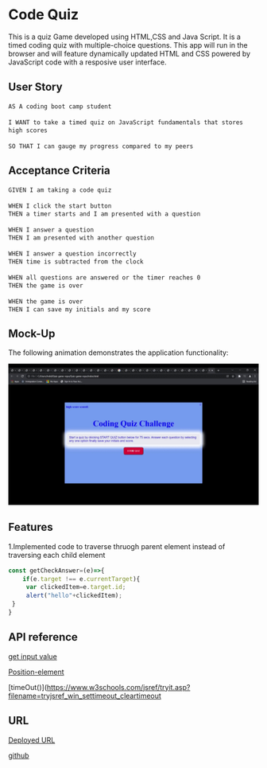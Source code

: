 # Code Quiz 

  This is a quiz Game developed using HTML,CSS and Java Script. 
  It is a timed coding quiz with multiple-choice questions. This app will run in the browser and will feature   dynamically updated HTML and CSS powered by JavaScript code with a resposive user interface.

## User Story

```
AS A coding boot camp student

I WANT to take a timed quiz on JavaScript fundamentals that stores high scores

SO THAT I can gauge my progress compared to my peers
```

## Acceptance Criteria

```
GIVEN I am taking a code quiz

WHEN I click the start button
THEN a timer starts and I am presented with a question

WHEN I answer a question
THEN I am presented with another question

WHEN I answer a question incorrectly
THEN time is subtracted from the clock

WHEN all questions are answered or the timer reaches 0
THEN the game is over

WHEN the game is over
THEN I can save my initials and my score
```

## Mock-Up

The following animation demonstrates the application functionality:

![img](assets/quiz.gif)

## Features

1.Implemented code to traverse thruogh parent element instead of traversing each child element 

```javascript
const getCheckAnswer=(e)=>{
    if(e.target !== e.currentTarget){
     var clickedItem=e.target.id;
     alert("hello"+clickedItem);
 }
}
```

## API reference

[get input value](https://www.tabnine.com/academy/javascript/get-value-of-input/)


[Position-element]( https://www.w3schools.com/css/css_positioning.as)


[timeOut()](https://www.w3schools.com/jsref/tryit.asp?filename=tryjsref_win_settimeout_cleartimeout


## URL

[Deployed URL](https://programer122223.github.io/Quiz-game-repo/)

[github ](https://github.com/PROGRAMER122223/Quiz-game-repo.git)
